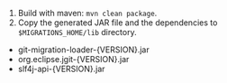 1. Build with maven: `mvn clean package`.
2. Copy the generated JAR file and the dependencies to `$MIGRATIONS_HOME/lib` directory.
  - git-migration-loader-{VERSION}.jar
  - org.eclipse.jgit-{VERSION}.jar
  - slf4j-api-{VERSION}.jar
 
 